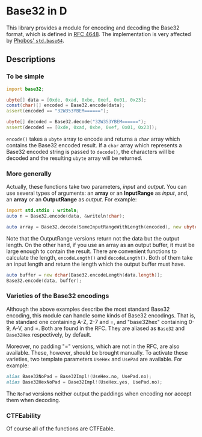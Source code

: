 # Base32 in D

This library provides a module for encoding and decoding the Base32 format, which is defined in [RFC 4648](http://tools.ietf.org/html/rfc4648).
The implementation is very affected by [Phobos' `std.base64`](http://dlang.org/phobos/std_base64.html).

## Descriptions

### To be simple

```d
import base32;

ubyte[] data = [0xde, 0xad, 0xbe, 0xef, 0x01, 0x23];
const(char)[] encoded = Base32.encode(data);
assert(encoded == "32W353YBEM======");

ubyte[] decoded = Base32.decode("32W353YBEM======");
assert(decoded == [0xde, 0xad, 0xbe, 0xef, 0x01, 0x23]);
```

`encode()` takes a `ubyte` array to encode and returns a `char` array which contains the Base32 encoded result.
If a `char` array which represents a Base32 encoded string is passed to `decode()`, the characters will be decoded and the resulting `ubyte` array will be returned.

### More generally

Actually, these functions take two parameters, *input* and *output*.
You can use several types of arguments: an **array** or an **InputRange** as *input*, and, an **array** or an **OutputRange** as *output*.
For example:

```d
import std.stdio : writeln;
auto n = Base32.encode(data, &writeln!char);

auto array = Base32.decode(SomeInputRangeWithLength(encoded), new ubyte[LARGE]);
```

Note that the OutputRange versions return not the data but the output length.
On the other hand, if you use an array as an output buffer, it must be large enough to contain the result.
There are convenient functions to calculate the length, `encodeLength()` and `decodeLength()`.
Both of them take an input length and return the length which the output buffer must have.

```d
auto buffer = new dchar[Base32.encodeLength(data.length)];
Base32.encode(data, buffer);
```

### Varieties of the Base32 encodings

Although the above examples describe the most standard Base32 encoding, this module can handle some kinds of Base32 encodings.
That is, the standard one containing A-Z, 2-7 and =, and "base32hex" containing 0-9, A-V, and =.
Both are found in the RFC.
They are aliased as `Base32` and `Base32Hex` respectively, by default.

Moreover, no padding "=" versions, which are not in the RFC, are also available.
These, however, should be brought manually.
To activate these varieties, two template parameters `UseHex` and `UsePad` are available.
For example:

```d
alias Base32NoPad = Base32Impl!(UseHex.no, UsePad.no);
alias Base32HexNoPad = Base32Impl!(UseHex.yes, UsePad.no);
```

The `NoPad` versions neither output the paddings when encoding nor accept them when decoding.

### CTFEability

Of course all of the functions are CTFEable.

